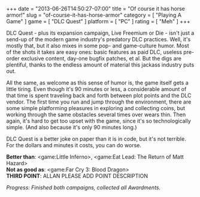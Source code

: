 +++
date = "2013-06-26T14:50:27-07:00"
title = "Of course it has horse armor!"
slug = "of-course-it-has-horse-armor"
category = [ "Playing A Game" ]
game = [ "DLC Quest" ]
platform = [ "PC" ]
rating = [ "Meh" ]
+++

DLC Quest - plus its expansion campaign, Live Freemium or Die - isn't just a send-up of the modern game industry's predatory DLC practices.  Well, it's mostly that, but it also mixes in some pop- and game-culture humor.  Most of the shots it takes are easy ones: basic features as paid DLC, useless pre-order exclusive content, day-one bugfix patches, et al.  But the digs are plentiful, thanks to the endless amount of material this jackass industry puts out.

All the same, as welcome as this sense of humor is, the game itself gets a little tiring.  Even though it's 90 minutes or less, a considerable amount of that time is spent traveling back and forth between plot points and the DLC vendor.  The first time you run and jump through the environment, there are some simple platforming pleasures in exploring and collecting coins, but working through the same obstacles several times over wears thin.  Then again, it's hard to get too upset with the game, since it's so technologically simple.  (And also because it's only 90 minutes long.)

DLC Quest is a better joke on paper than it is in code, but it's not terrible.  For the dollars and minutes it costs, you can do worse.

<b>Better than</b>: <game:Little Inferno>, <game:Eat Lead: The Return of Matt Hazard>  
<b>Not as good as</b>: <game:Far Cry 3: Blood Dragon>  
<b>THIRD POINT</b>: ALLAN PLEASE ADD POINT DESCRIPTION

<i>Progress: Finished both campaigns, collected all Awardments.</i>